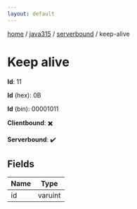```yaml
---
layout: default
---
```


[home](/)  /  [java315](/protocol/java315)  /  [serverbound](/protocol/java315/serverbound)  /  keep-alive

# Keep alive

**Id**: 11

**Id** (hex): 0B

**Id** (bin): 00001011

**Clientbound**: ✖️

**Serverbound**: ✔️

## Fields

Name | Type
---|---
id | varuint

